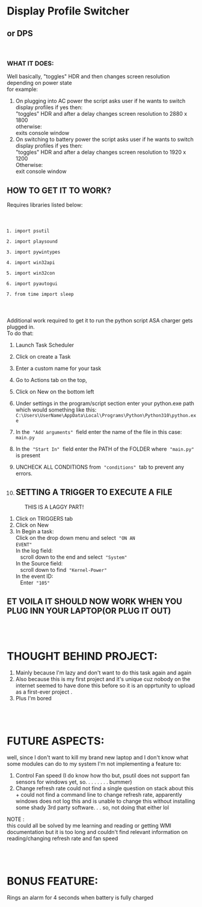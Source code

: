 # Display Profile Switcher
## or DPS
</br>

### WHAT IT DOES:
Well basically, "toggles" HDR and then changes screen resolution depending on power state  
for example:  
1. On plugging into AC power the script asks user if he wants to switch display profiles if yes then:  
"toggles" HDR and after a delay changes screen resolution to 2880 x 1800  
otherwise:  
exits console window  
2. On switching to battery power the script asks user if he wants to switch display profiles if yes then:  
"toggles" HDR and after a delay changes screen resolution to 1920 x 1200  
Otherwise:  
exit console window

## HOW TO GET IT TO WORK?
Requires libraries listed below:  
<code>
1. import psutil  
1. import playsound  
1. import pywintypes  
1. import win32api  
1. import win32con  
1. import pyautogui  
1. from time import sleep

</code>


Additional work required to get it to run the python script ASA charger gets plugged in.  
To do that:  
1. Launch Task Scheduler 
1. Click on create a Task
1. Enter a custom name for your task
1. Go to Actions tab on the top,
1. Click on New on the bottom left
1. Under settings in the program/script section enter your python.exe path which would something like this:  
<code>C:\Users\UserName\AppData\Local\Programs\Python\Python310\python.exe</code>  

1. In the &nbsp;<code>"Add arguments"</code>&nbsp; field enter the name of the file in this case:  
<code>main.py</code>

1. In the &nbsp;<code>"Start In"</code>&nbsp; field enter the PATH of the FOLDER where &nbsp;<code>"main.py"</code>&nbsp; is present
1. UNCHECK ALL CONDITIONS from &nbsp;<code>"conditions"</code>&nbsp; tab to prevent any errors.
1. ## SETTING A TRIGGER TO EXECUTE A FILE  
&nbsp;&nbsp;&nbsp;&nbsp;&nbsp;&nbsp;&nbsp;&nbsp;&nbsp;&nbsp;&nbsp;&nbsp;THIS IS A LAGGY PART!  
1. Click on TRIGGERS tab
2. Click on New
1. In Begin a task:  
Click on the drop down menu and select &nbsp;<code>"ON AN EVENT"</code>&nbsp;  
In the log field:  
&nbsp;&nbsp;&nbsp;scroll down to the end and select &nbsp;<code>"System"&nbsp;</code>  
In the Source field:  
&nbsp;&nbsp;&nbsp;scroll down to find &nbsp;<code>"Kernel-Power"&nbsp;</code>  
In the event ID:  
&nbsp;&nbsp;&nbsp;Enter &nbsp;<code>"105"&nbsp;</code>

## ET VOILA IT SHOULD NOW WORK WHEN YOU PLUG INN YOUR LAPTOP(OR PLUG IT OUT) 
<br>
<br>

# THOUGHT BEHIND PROJECT:
1. Mainly because I'm lazy and don't want to do this task again and again
1. Also because this is my first project and it's unique cuz nobody on the internet seemed to have done this before so it is an opprtunity to upload as a first-ever project .
1. Plus I'm bored
<br>
<br>

# FUTURE ASPECTS:
well, since I don't want to kill my brand new laptop and I don't know what some modules can do to my system I'm not implementing a feature to:  
1. Control Fan speed (I do know how tho but, psutil does not support fan sensors for windows yet, so. . . . . . . . bummer)
2. Change refresh rate could not find a single question on stack about this + could not find a command line to change refresh rate, apparently windows does not log this and is unable to change this without installing some shady 3rd party software. . . so, not doing that either lol

NOTE :  
 this could all be solved by me learning and reading or getting WMI documentation but it is too long and couldn't find relevant information on reading/changing refresh rate and fan speed

<br>
<br>

# BONUS FEATURE:
Rings an alarm for 4 seconds when battery is fully charged